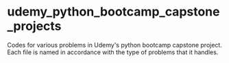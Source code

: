 # udemy_python_bootcamp_capstone_projects
Codes for various problems in Udemy's python bootcamp capstone project. Each file is named in accordance with the type of problems that it handles. 
